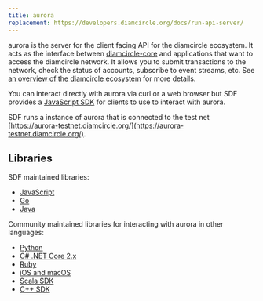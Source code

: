 ```yaml
---
title: aurora
replacement: https://developers.diamcircle.org/docs/run-api-server/
---
```


aurora is the server for the client facing API for the diamcircle ecosystem.  It acts as the interface between [diamcircle-core](https://www.diamcircle.org/developers/software/#diamcircle-core) and applications that want to access the diamcircle network. It allows you to submit transactions to the network, check the status of accounts, subscribe to event streams, etc. See [an overview of the diamcircle ecosystem](https://www.diamcircle.org/developers/guides/) for more details.

You can interact directly with aurora via curl or a web browser but SDF provides a [JavaScript SDK](https://www.diamcircle.org/developers/js-diamcircle-sdk/reference/) for clients to use to interact with aurora.

SDF runs a instance of aurora that is connected to the test net [https://aurora-testnet.diamcircle.org/](https://aurora-testnet.diamcircle.org/).

## Libraries

SDF maintained libraries:<br />
- [JavaScript](https://github.com/diamcircle/js-diamcircle-sdk)
- [Go](https://go/tree/master/clients/auroraclient)
- [Java](https://github.com/diamcircle/java-diamcircle-sdk)

Community maintained libraries for interacting with aurora in other languages:<br>
- [Python](https://github.com/diamcircleCN/py-diamcircle-base)
- [C# .NET Core 2.x](https://github.com/elucidsoft/dotnetcore-diamcircle-sdk)
- [Ruby](https://github.com/astroband/ruby-diamcircle-sdk)
- [iOS and macOS](https://github.com/Soneso/diamcircle-ios-mac-sdk)
- [Scala SDK](https://github.com/synesso/scala-diamcircle-sdk)
- [C++ SDK](https://github.com/bnogalm/diamcircleQtSDK)
